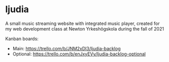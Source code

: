 # ljudia
 A small music streaming website with integrated music player, created for my web development class at Newton Yrkeshögskola during the fall of 2021
 
 Kanban boards:
 - Main: https://trello.com/b/JNM2xDl3/ljudia-backlog
 - Optional: https://trello.com/b/enJxyEVy/ljudia-backlog-optional
